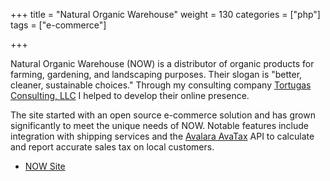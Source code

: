 +++
title = "Natural Organic Warehouse"
weight = 130
categories = ["php"]
tags = ["e-commerce"]

+++

[tortugas]: http://tortugas-llc.com
[now]: https://cart.naturalorganicwarehouse.com
[avalara]: http://www.avalara.com/

Natural Organic Warehouse (NOW) is a distributor of organic products for
farming, gardening, and landscaping purposes. Their slogan is "better, cleaner,
sustainable choices." Through my consulting company [Tortugas Consulting,
LLC][tortugas] I helped to develop their online presence.


<!--more-->

The site started with an open source e-commerce solution and has grown
significantly to meet the unique needs of NOW. Notable features include
integration with shipping services and the [Avalara AvaTax][avalara] API to
calculate and report accurate sales tax on local customers.

* [NOW Site][now]

